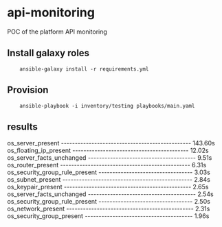 # api-monitoring
POC of the platform API monitoring

## Install galaxy roles
```
    ansible-galaxy install -r requirements.yml
```

## Provision
```
    ansible-playbook -i inventory/testing playbooks/main.yaml
```


## results

os_server_present ----------------------------------------------- 143.60s
os_floating_ip_present ------------------------------------------ 12.02s
os_server_facts_unchanged --------------------------------------- 9.51s
os_router_present ----------------------------------------------- 6.31s
os_security_group_rule_present ---------------------------------- 3.03s
os_subnet_present ----------------------------------------------- 2.84s
os_keypair_present ---------------------------------------------- 2.65s
os_server_facts_unchanged --------------------------------------- 2.54s
os_security_group_rule_present ---------------------------------- 2.50s
os_network_present ---------------------------------------------- 2.31s
os_security_group_present --------------------------------------- 1.96s
